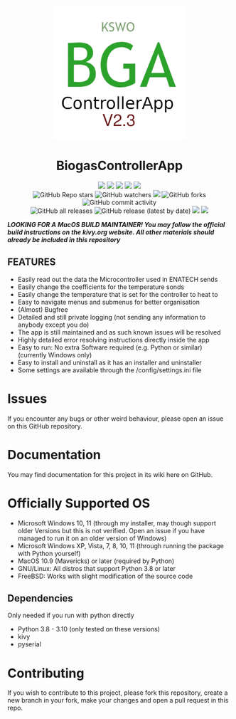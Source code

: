 <div id="title" align="center">
    <img src="./BiogasControllerApp-V2.3/BiogasControllerAppLogo.png" width="300">
    <h1>BiogasControllerApp</h1>
</div>

<div id="badges" align="center">
    <img src="https://img.shields.io/github/license/simplePCBuilding/BiogasControllerApp.svg">
    <img src="https://img.shields.io/github/repo-size/simplePCBuilding/BiogasControllerApp.svg">
    <img src="https://img.shields.io/tokei/lines/github/simplePCBuilding/BiogasControllerApp">
    <img src="https://img.shields.io/github/languages/top/simplePCBuilding/BiogasControllerApp">
    <img src="https://img.shields.io/github/directory-file-count/simplePCBuilding/BiogasControllerApp.svg">
    <br>
    <img alt="GitHub Repo stars" src="https://img.shields.io/github/stars/simplePCBuilding/BiogasControllerApp">
    <img alt="GitHub watchers" src="https://img.shields.io/github/watchers/simplePCBuilding/BiogasControllerApp">
    <img src="https://img.shields.io/github/issues-pr-raw/simplePCBuilding/BiogasControllerApp">
    <img alt="GitHub forks" src="https://img.shields.io/github/forks/simplePCBuilding/BiogasControllerApp">
    <img alt="GitHub commit activity" src="https://img.shields.io/github/commit-activity/m/simplePCBuilding/BiogasControllerApp">
    <br>
    <img alt="GitHub all releases" src="https://img.shields.io/github/downloads/simplePCBuilding/BiogasControllerApp/total?label=Downloads (total)">
    <img alt="GitHub release (latest by date)" src="https://img.shields.io/github/downloads/simplePCBuilding/BiogasControllerApp/latest/total?label=Downloads (latest)">
    <img src="https://img.shields.io/github/release/simplePCBuilding/BiogasControllerApp.svg">
    <img src="https://img.shields.io/github/package-json/v/simplePCBuilding/BiogasControllerApp.svg?label=Development Version">
    
</div>
				
***LOOKING FOR A MacOS BUILD MAINTAINER! You may follow the official build instructions on the kivy.org website. All other materials should already be included in this repository***
		
## FEATURES
- Easily read out the data the Microcontroller used in ENATECH sends
- Easily change the coefficients for the temperature sonds
- Easily change the temperature that is set for the controller to heat to
- Easy to navigate menus and submenus for better organisation
- (Almost) Bugfree
- Detailed and still private logging (not sending any information to anybody except you do)
- The app is still maintained and as such known issues will be resolved
- Highly detailed error resolving instructions directly inside the app 
- Easy to run: No extra Software required (e.g. Python or similar) (currently Windows only)
- Easy to install and uninstall as it has an installer and uninstaller
- Some settings are available through the /config/settings.ini file
	
# Issues
If you encounter any bugs or other weird behaviour, please open an issue on this GitHub repository. 

# Documentation
You may find documentation for this project in its wiki here on GitHub.

# Officially Supported OS
- Microsoft Windows 10, 11 (through my installer, may though support older Versions but this is not verified. Open an issue if you have managed to run it on an older version of Windows)
- Microsoft Windows XP, Vista, 7, 8, 10, 11 (through running the package with Python yourself)
- MacOS 10.9 (Mavericks) or later (required by Python)
- GNU/Linux: All distros that support Python 3.8 or later
- FreeBSD: Works with slight modification of the source code 

## Dependencies
Only needed if you run with python directly
- Python 3.8 - 3.10 (only tested on these versions)
- kivy
- pyserial

# Contributing
If you wish to contribute to this project, please fork this repository, create a new branch in your fork, make your changes and open a pull request in this repo. 
